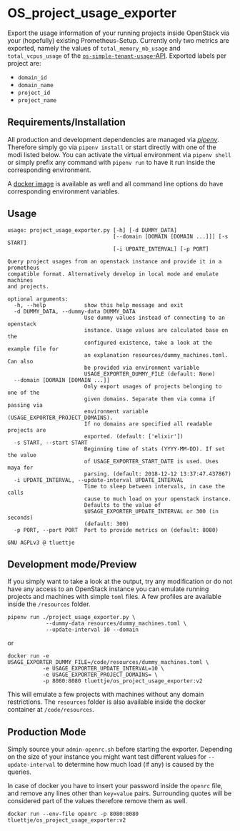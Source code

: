 # OS_project_usage_exporter

Export the usage information of your running projects inside OpenStack via your
(hopefully) existing Prometheus-Setup. Currently only two metrics are exported, namely
the values of `total_memory_mb_usage` and `total_vcpus_usage` of the
[`os-simple-tenant-usage`-API](https://developer.openstack.org/api-ref/compute/?expanded=list-tenant-usage-statistics-for-all-tenants-detail#usage-reports-os-simple-tenant-usage).
Exported labels per project are:

- `domain_id`
- `domain_name`
- `project_id`
- `project_name`

## Requirements/Installation

All production and development dependencies are managed via
[*pipenv*](https://pipenv.readthedocs.io). Therefore simply go via `pipenv install` or
start directly with one of the modi listed below. You can activate the virtual
environment via `pipenv shell` or simply prefix any command with `pipenv run` to have it
run inside the corresponding environment.

A [docker image](https://hub.docker.com/r/tluettje/os_project_usage_exporter/) is
available as well and all command line options do have corresponding environment
variables.

## Usage

```
usage: project_usage_exporter.py [-h] [-d DUMMY_DATA]
                                 [--domain [DOMAIN [DOMAIN ...]]] [-s START]
                                 [-i UPDATE_INTERVAL] [-p PORT]

Query project usages from an openstack instance and provide it in a prometheus
compatible format. Alternatively develop in local mode and emulate machines
and projects.

optional arguments:
  -h, --help            show this help message and exit
  -d DUMMY_DATA, --dummy-data DUMMY_DATA
                        Use dummy values instead of connecting to an openstack
                        instance. Usage values are calculated base on the
                        configured existence, take a look at the example file for
                        an explanation resources/dummy_machines.toml. Can also
                        be provided via environment variable
                        USAGE_EXPORTER_DUMMY_FILE (default: None)
  --domain [DOMAIN [DOMAIN ...]]
                        Only export usages of projects belonging to one of the
                        given domains. Separate them via comma if passing via
                        environment variable (USAGE_EXPORTER_PROJECT_DOMAINS).
                        If no domains are specified all readable projects are
                        exported. (default: ['elixir'])
  -s START, --start START
                        Beginning time of stats (YYYY-MM-DD). If set the value
                        of USAGE_EXPORTER_START_DATE is used. Uses maya for
                        parsing. (default: 2018-12-12 13:37:47.437867)
  -i UPDATE_INTERVAL, --update-interval UPDATE_INTERVAL
                        Time to sleep between intervals, in case the calls
                        cause to much load on your openstack instance.
                        Defaults to the value of
                        $USAGE_EXPORTER_UPDATE_INTERVAL or 300 (in seconds)
                        (default: 300)
  -p PORT, --port PORT  Port to provide metrics on (default: 8080)

GNU AGPLv3 @ tluettje
```

## Development mode/Preview

If you simply want to take a look at the output, try any modification or do not have any
access to an OpenStack instance you can emulate running projects and machines with
simple `toml` files. A few profiles are available inside the `/resources` folder.

```shell
pipenv run ./project_usage_exporter.py \
            --dummy-data resources/dummy_machines.toml \
            --update-interval 10 --domain
```
or
```
docker run -e USAGE_EXPORTER_DUMMY_FILE=/code/resources/dummy_machines.toml \
           -e USAGE_EXPORTER_UPDATE_INTERVAL=10 \
           -e USAGE_EXPORTER_PROJECT_DOMAINS= \
           -p 8080:8080 tluettje/os_project_usage_exporter:v2
```
This will emulate a few projects with machines without any domain restrictions. The
`resources` folder is also available inside the docker container at `/code/resources`.

## Production Mode

Simply source your `admin-openrc.sh` before starting the exporter. Depending on the size
of your instance you might want test different values for `--update-interval` to
determine how much load (if any) is caused by the queries.

In case of docker you have to insert your password inside the `openrc` file, and remove
any lines other than `key=value` pairs. Surrounding quotes will be considered part of
the values therefore remove them as well.

```
docker run --env-file openrc -p 8080:8080 tluettje/os_project_usage_exporter:v2
```
